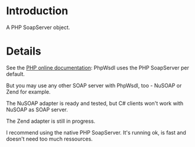 # Introduction #

A PHP SoapServer object.

# Details #

See the [PHP online documentation](http://www.php.net/manual/en/book.soap.php): PhpWsdl uses the PHP SoapServer per default.

But you may use any other SOAP server with PhpWsdl, too - NuSOAP or Zend for example.

The NuSOAP adapter is ready and tested, but C# clients won't work with NuSOAP as SOAP server.

The Zend adapter is still in progress.

I recommend using the native PHP SoapServer. It's running ok, is fast and doesn't need too much ressources.